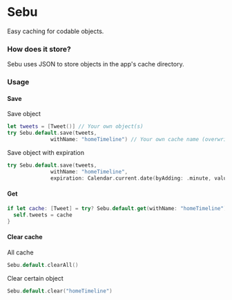 # Sebu

Easy caching for codable objects.

### How does it store?

Sebu uses JSON to store objects in the app's cache directory.

### Usage

#### Save

Save object

```swift
let tweets = [Tweet()] // Your own object(s)
try Sebu.default.save(tweets,
              withName: "homeTimeline") // Your own cache name (overwrites by default)
```

Save object with expiration

```swift
try Sebu.default.save(tweets,
              withName: "homeTimeline",
              expiration: Calendar.current.date(byAdding: .minute, value: 5, to: Date())) // Expires in 5 minutes from now
```

#### Get

```swift
if let cache: [Tweet] = try? Sebu.default.get(withName: "homeTimeline") {
  self.tweets = cache
}
```

#### Clear cache

All cache

```swift
Sebu.default.clearAll()
```

Clear certain object

```swift
Sebu.default.clear("homeTimeline")
```

